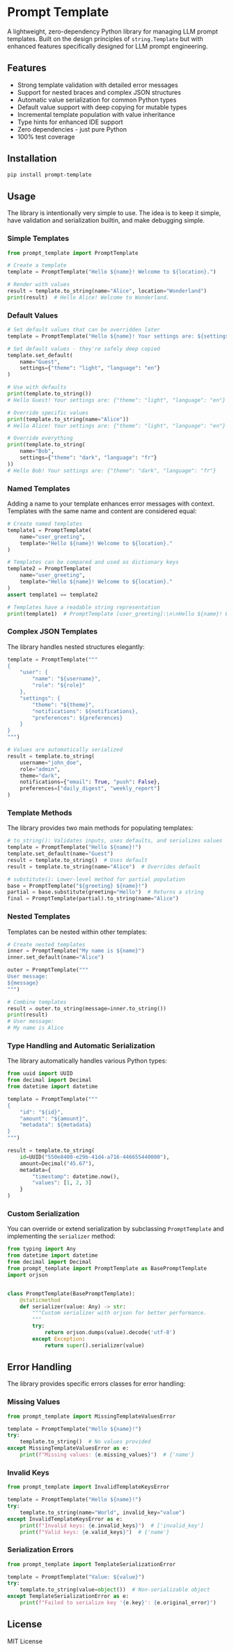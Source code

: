 # Prompt Template

A lightweight, zero-dependency Python library for managing LLM prompt templates. Built on the design principles of
`string.Template` but with enhanced features specifically designed for LLM prompt engineering.

## Features

- Strong template validation with detailed error messages
- Support for nested braces and complex JSON structures
- Automatic value serialization for common Python types
- Default value support with deep copying for mutable types
- Incremental template population with value inheritance
- Type hints for enhanced IDE support
- Zero dependencies - just pure Python
- 100% test coverage

## Installation

```bash
pip install prompt-template
```

## Usage

The library is intentionally very simple to use.
The idea is to keep it simple, have validation and serialization builtin, and make debugging simple.

### Simple Templates

```python
from prompt_template import PromptTemplate

# Create a template
template = PromptTemplate("Hello ${name}! Welcome to ${location}.")

# Render with values
result = template.to_string(name="Alice", location="Wonderland")
print(result)  # Hello Alice! Welcome to Wonderland.
```

### Default Values

```python
# Set default values that can be overridden later
template = PromptTemplate("Hello ${name}! Your settings are: ${settings}")

# Set default values - they're safely deep copied
template.set_default(
    name="Guest",
    settings={"theme": "light", "language": "en"}
)

# Use with defaults
print(template.to_string())
# Hello Guest! Your settings are: {"theme": "light", "language": "en"}

# Override specific values
print(template.to_string(name="Alice"))
# Hello Alice! Your settings are: {"theme": "light", "language": "en"}

# Override everything
print(template.to_string(
    name="Bob",
    settings={"theme": "dark", "language": "fr"}
))
# Hello Bob! Your settings are: {"theme": "dark", "language": "fr"}
```

### Named Templates

Adding a name to your template enhances error messages with context. Templates with the same name and content are considered equal:

```python
# Create named templates
template1 = PromptTemplate(
    name="user_greeting",
    template="Hello ${name}! Welcome to ${location}."
)

# Templates can be compared and used as dictionary keys
template2 = PromptTemplate(
    name="user_greeting",
    template="Hello ${name}! Welcome to ${location}."
)
assert template1 == template2

# Templates have a readable string representation
print(template1)  # PromptTemplate [user_greeting]:\n\nHello ${name}! Welcome to ${location}.
```

### Complex JSON Templates

The library handles nested structures elegantly:

```python
template = PromptTemplate("""
{
    "user": {
        "name": "${username}",
        "role": "${role}"
    },
    "settings": {
        "theme": "${theme}",
        "notifications": ${notifications},
        "preferences": ${preferences}
    }
}
""")

# Values are automatically serialized
result = template.to_string(
    username="john_doe",
    role="admin",
    theme="dark",
    notifications={"email": True, "push": False},
    preferences=["daily_digest", "weekly_report"]
)
```

### Template Methods

The library provides two main methods for populating templates:

```python
# to_string(): Validates inputs, uses defaults, and serializes values
template = PromptTemplate("Hello ${name}!")
template.set_default(name="Guest")
result = template.to_string()  # Uses default
result = template.to_string(name="Alice")  # Overrides default

# substitute(): Lower-level method for partial population
base = PromptTemplate("${greeting} ${name}!")
partial = base.substitute(greeting="Hello")  # Returns a string
final = PromptTemplate(partial).to_string(name="Alice")
```

### Nested Templates

Templates can be nested within other templates:

```python
# Create nested templates
inner = PromptTemplate("My name is ${name}")
inner.set_default(name="Alice")

outer = PromptTemplate("""
User message:
${message}
""")

# Combine templates
result = outer.to_string(message=inner.to_string())
print(result)
# User message:
# My name is Alice
```

### Type Handling and Automatic Serialization

The library automatically handles various Python types:

```python
from uuid import UUID
from decimal import Decimal
from datetime import datetime

template = PromptTemplate("""
{
    "id": "${id}",
    "amount": "${amount}",
    "metadata": ${metadata}
}
""")

result = template.to_string(
    id=UUID("550e8400-e29b-41d4-a716-446655440000"),
    amount=Decimal("45.67"),
    metadata={
        "timestamp": datetime.now(),
        "values": [1, 2, 3]
    }
)
```

### Custom Serialization

You can override or extend serialization by subclassing `PromptTemplate` and implementing the `serializer` method:

```python
from typing import Any
from datetime import datetime
from decimal import Decimal
from prompt_template import PromptTemplate as BasePromptTemplate
import orjson


class PromptTemplate(BasePromptTemplate):
    @staticmethod
    def serializer(value: Any) -> str:
        """Custom serializer with orjson for better performance.
        """
        try:
            return orjson.dumps(value).decode('utf-8')
        except Exception:
            return super().serializer(value)
```

## Error Handling

The library provides specific errors classes for error handling:

### Missing Values

```python
from prompt_template import MissingTemplateValuesError

template = PromptTemplate("Hello ${name}!")
try:
    template.to_string()  # No values provided
except MissingTemplateValuesError as e:
    print(f"Missing values: {e.missing_values}")  # {'name'}
```

### Invalid Keys

```python
from prompt_template import InvalidTemplateKeysError

template = PromptTemplate("Hello ${name}!")
try:
    template.to_string(name="World", invalid_key="value")
except InvalidTemplateKeysError as e:
    print(f"Invalid keys: {e.invalid_keys}")  # ['invalid_key']
    print(f"Valid keys: {e.valid_keys}")  # {'name'}
```

### Serialization Errors

```python
from prompt_template import TemplateSerializationError

template = PromptTemplate("Value: ${value}")
try:
    template.to_string(value=object())  # Non-serializable object
except TemplateSerializationError as e:
    print(f"Failed to serialize key '{e.key}': {e.original_error}")
```

## License

MIT License
